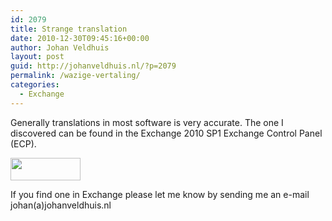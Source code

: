 ```yaml
---
id: 2079
title: Strange translation
date: 2010-12-30T09:45:16+00:00
author: Johan Veldhuis
layout: post
guid: http://johanveldhuis.nl/?p=2079
permalink: /wazige-vertaling/
categories:
  - Exchange
---
```

Generally translations in most software is very accurate. The one I discovered can be found in the Exchange 2010 SP1 Exchange Control Panel (ECP).

[<img title="Strange translation" src="https://i2.wp.com/johanveldhuis.nl/wp-content/uploads/2010/12/wazige-foutmelding.jpg?resize=112%2C36" alt="" width="112" height="36" data-recalc-dims="1" />](https://i2.wp.com/johanveldhuis.nl/wp-content/uploads/2010/12/wazige-foutmelding.jpg)

If you find one in Exchange please let me know by sending me an e-mail johan(a)johanveldhuis.nl